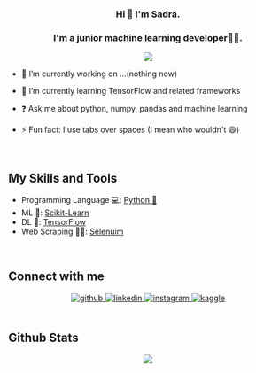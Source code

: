 ### <div align="center">Hi  👋 I'm Sadra.</div>
### <div align="center">I'm a junior machine learning developer👨‍💻.</div>  
<div align="center">
<img src="https://komarev.com/ghpvc/?username=Sadra-TMH&&style=flat-square" align="center" />
</div>
  

- 🔭 I’m currently working on ...(nothing now) 


- 🌱 I’m currently learning TensorFlow and related frameworks  
  

- ❓ Ask me about python, numpy, pandas and machine learning  
  

- ⚡ Fun fact: I use tabs over spaces (I mean who wouldn't 😄)  
  

<br/>  


## My Skills and Tools

<ul>
  <li>Programming Language 💻: <a href='https://www.python.org/'>Python 🐍</a></li>
  <li>ML 🤖: <a href='https://scikit-learn.org/stable/'>Scikit-Learn</a></li>
  <li>DL 🤖: <a href='https://www.tensorflow.org/'>TensorFlow</a></li>
  <li>Web Scraping 🧑‍💻: <a href='https://www.selenium.dev/'>Selenuim</a></li>
</ul>



<br/>  


## Connect with me  
<div align="center">
<a href="https://github.com/Sadra-TMH" target="_blank">
<img src=https://img.shields.io/badge/github-%2324292e.svg?&style=for-the-badge&logo=github&logoColor=white alt=github style="margin-bottom: 5px;" />
</a>
<a href="https://www.linkedin.com/in/sadra-sadeghian-b7326917a/" target="_blank">
<img src=https://img.shields.io/badge/linkedin-%231E77B5.svg?&style=for-the-badge&logo=linkedin&logoColor=white alt=linkedin style="margin-bottom: 5px;" />
</a>
<a href="https://instagram.com/sadra_tmh" target="_blank">
<img src=https://img.shields.io/badge/instagram-%23000000.svg?&style=for-the-badge&logo=instagram&logoColor=white alt=instagram style="margin-bottom: 5px;" />
</a>
<a href="https://www.kaggle.com/sadratmh" target="_blank">
<img src=https://img.shields.io/badge/kaggle-%2344BAE8.svg?&style=for-the-badge&logo=kaggle&logoColor=white alt=kaggle style="margin-bottom: 5px;" />
</a>  
</div>  
  

<br/>  


## Github Stats  
<div align="center"><img src="https://github-readme-stats.vercel.app/api?username=Sadra-TMH&show_icons=true&count_private=true&hide_border=true" align="center" /></div>  

<br/>  

